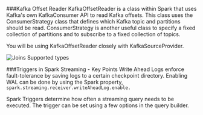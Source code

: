 ###Kafka Offset Reader
KafkaOffsetReader is a class within Spark that uses Kafka's own KafkaConsumer API to read Kafka offsets. This class uses the ConsumerStrategy class that defines which Kafka topic and partitions should be read. ConsumerStrategy is another useful class to specify a fixed collection of partitions and to subscribe to a fixed collection of topics.

You will be using KafkaOffsetReader closely with KafkaSourceProvider.


![Joins Supported types](/Users/sampatbudankayala/PycharmProjects/UdacityStreaming/docs_spark/sample_exercise5_spark_integration_with_kafka/offset.png)

###Triggers in Spark Streaming - Key Points
Write Ahead Logs enforce fault-tolerance by saving logs to a certain checkpoint directory. Enabling WAL can be done by using the Spark property, ```spark.streaming.receiver.writeAheadLog.enable.```

Spark Triggers determine how often a streaming query needs to be executed. The trigger can be set using a few options in the query builder.
